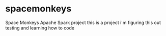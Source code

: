 # spacemonkeys
Space Monkeys Apache Spark project
this is a project
i'm figuring this out
testing and learning how to code
